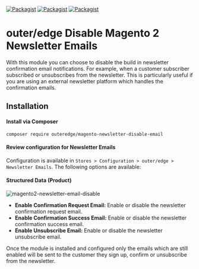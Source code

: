 [![Packagist](https://img.shields.io/packagist/v/outeredge/magento-newsletter-disable-email?style=for-the-badge)](https://packagist.org/packages/outeredge/magento-newsletter-disable-email)
[![Packagist](https://img.shields.io/packagist/dt/outeredge/magento-newsletter-disable-email?style=for-the-badge)](https://packagist.org/packages/outeredge/magento-newsletter-disable-email)
[![Packagist](https://img.shields.io/packagist/dm/outeredge/magento-newsletter-disable-email?style=for-the-badge)](https://packagist.org/packages/outeredge/magento-newsletter-disable-email)

# outer/edge Disable Magento 2 Newsletter Emails

With this module you can choose to disable the build in newsletter confirmation email notifications. For example, when a customer subscriber subscribed or unsubscribes from the newsletter. This is particularly useful if you are using an external newsletter platform which handles the confirmation emails.

## Installation

#### Install via Composer

```
composer require outeredge/magento-newsletter-disable-email
```

#### Review configuration for Newsletter Emails

Configuration is available in `Stores > Configuration > outer/edge > Newsletter Emails`. The following options are available:

#### Structured Data (Product)

![magento2-newsletter-email-disable](https://user-images.githubusercontent.com/2035088/153411583-2d95d6a2-2536-4217-a476-995f26083067.png)

* **Enable Confirmation Request Email:** Enable or disable the newsletter confirmation request email.
* **Enable Confirmation Success Email:** Enable or disable the newsletter confirmation success email.
* **Enable Unsubscribe Email:** Enable or disable the newsletter unsubscribe email.

Once the module is installed and configured only the emails which are still enabled will be sent to the customer they sign up, confirm or unsubscribe from the newsletter.

